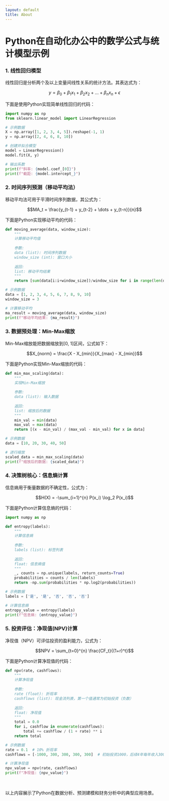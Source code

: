 ```yaml
---
layout: default
title: About
---
```

# Python在自动化办公中的数学公式与统计模型示例

### 1. 线性回归模型

线性回归是分析两个及以上变量间线性关系的统计方法。其表达式为：

$$y = \beta_0 + \beta_1x_1 + \beta_2x_2 + \dots + \beta_nx_n + \epsilon$$

下面是使用Python实现简单线性回归的代码：

```python
import numpy as np
from sklearn.linear_model import LinearRegression

# 示例数据
X = np.array([1, 2, 3, 4, 5]).reshape(-1, 1)
y = np.array([2, 4, 6, 8, 10])

# 创建并拟合模型
model = LinearRegression()
model.fit(X, y)

# 输出系数
print(f"斜率: {model.coef_[0]}")
print(f"截距: {model.intercept_}")
```

### 2. 时间序列预测（移动平均法）

移动平均法可用于平滑时间序列数据，其公式为：

$$MA_t = \frac{y_{t-1} + y_{t-2} + \dots + y_{t-n}}{n}$$

下面是Python实现移动平均的代码：

```python
def moving_average(data, window_size):
    """
    计算移动平均值
    
    参数:
    data (list): 时间序列数据
    window_size (int): 窗口大小
    
    返回:
    list: 移动平均结果
    """
    return [sum(data[i:i+window_size])/window_size for i in range(len(data)-window_size+1)]

# 示例数据
data = [1, 2, 3, 4, 5, 6, 7, 8, 9, 10]
window_size = 3

# 计算移动平均
ma_result = moving_average(data, window_size)
print(f"移动平均结果: {ma_result}")
```

### 3. 数据预处理：Min-Max缩放

Min-Max缩放能把数据缩放到[0, 1]区间，公式如下：

$$X_{norm} = \frac{X - X_{min}}{X_{max} - X_{min}}$$

下面是Python实现Min-Max缩放的代码：

```python
def min_max_scaling(data):
    """
    实现Min-Max缩放
    
    参数:
    data (list): 输入数据
    
    返回:
    list: 缩放后的数据
    """
    min_val = min(data)
    max_val = max(data)
    return [(x - min_val) / (max_val - min_val) for x in data]

# 示例数据
data = [10, 20, 30, 40, 50]

# 进行缩放
scaled_data = min_max_scaling(data)
print(f"缩放后的数据: {scaled_data}")
```

### 4. 决策树核心：信息熵计算

信息熵用于衡量数据的不确定性，公式为：

$$H(X) = -\sum_{i=1}^{n} P(x_i) \log_2 P(x_i)$$

下面是Python计算信息熵的代码：

```python
import numpy as np

def entropy(labels):
    """
    计算信息熵
    
    参数:
    labels (list): 标签列表
    
    返回:
    float: 信息熵值
    """
    _, counts = np.unique(labels, return_counts=True)
    probabilities = counts / len(labels)
    return -np.sum(probabilities * np.log2(probabilities))

# 示例数据
labels = ['是', '是', '否', '否', '否']

# 计算信息熵
entropy_value = entropy(labels)
print(f"信息熵: {entropy_value}")
```

### 5. 投资评估：净现值(NPV)计算

净现值（NPV）可评估投资的盈利能力，公式为：

$$NPV = \sum_{t=0}^{n} \frac{CF_t}{(1+r)^t}$$

下面是Python计算净现值的代码：

```python
def npv(rate, cashflows):
    """
    计算净现值
    
    参数:
    rate (float): 折现率
    cashflows (list): 现金流列表，第一个值通常为初始投资（负数）
    
    返回:
    float: 净现值
    """
    total = 0.0
    for i, cashflow in enumerate(cashflows):
        total += cashflow / (1 + rate) ** i
    return total

# 示例数据
rate = 0.1  # 10% 折现率
cashflows = [-1000, 300, 300, 300, 300]  # 初始投资1000，后续4年每年收入300

# 计算净现值
npv_value = npv(rate, cashflows)
print(f"净现值: {npv_value}")
```
<br>
<p>以上内容展示了Python在数据分析、预测建模和财务分析中的典型应用场景。</p>